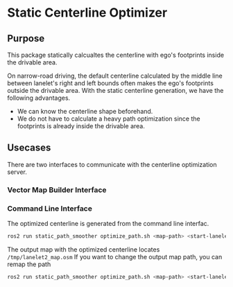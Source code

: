 # Static Centerline Optimizer

## Purpose

This package statically calcualtes the centerline with ego's footprints inside the drivable area.

On narrow-road driving, the default centerline calculated by the middle line between lanelet's right and left bounds often makes the ego's footprints outside the drivable area.
With the static centerline generation, we have the following advantages.

- We can know the centerline shape beforehand.
- We do not have to calculate a heavy path optimization since the footprints is already inside the drivable area.

## Usecases

There are two interfaces to communicate with the centerline optimization server.

### Vector Map Builder Interface

### Command Line Interface

The optimized centerline is generated from the command line interfac.

```sh
ros2 run static_path_smoother optimize_path.sh <map-path> <start-lanelet-id> <end-lanelet-id>
```

The output map with the optimized centerline locates `/tmp/lanelet2_map.osm`
If you want to change the output map path, you can remap the path

```sh
ros2 run static_path_smoother optimize_path.sh <map-path> <start-lanelet-id> <end-lanelet-id> --ros-args --remap output:
```
